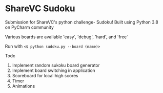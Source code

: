 # ShareVC Sudoku
Submission for ShareVC's python challenge- Sudoku!
Built using Python 3.8 on PyCharm community

Various boards are available 'easy', 'debug', 'hard', and 'free'

Run with 
`<$ python sudoku.py --board (name)>`

Todo
1. Implement random sukoku board generator
2. Implement board switching in application
3. Scoreboard for local high scores
4. Timer
5. Animations
